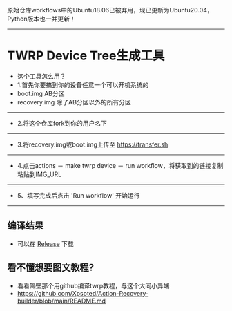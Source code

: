 原始仓库workflows中的Ubuntu18.06已被弃用，现已更新为Ubuntu20.04，Python版本也一并更新！

-----

# TWRP Device Tree生成工具
- 这个工具怎么用？
- 1.首先你要搞到你的设备任意一个可以开机系统的
- boot.img AB分区 
- recovery.img 除了AB分区以外的所有分区 

-----

- 2.将这个仓库fork到你的用户名下

-----

- 3.将recovery.img或boot.img上传至 https://transfer.sh 

-----

- 4.点击actions － make twrp device － run workflow，将获取到的链接复制粘贴到IMG_URL

-----

 - 5、填写完成后点击 'Run workflow' 开始运行

-----
## 编译结果
- 可以在 [Release](../../releases) 下载

## 看不懂想要图文教程?
- 看看隔壁那个用github编译twrp教程，与这个大同小异端
- https://github.com/Xpsoted/Action-Recovery-builder/blob/main/README.md
